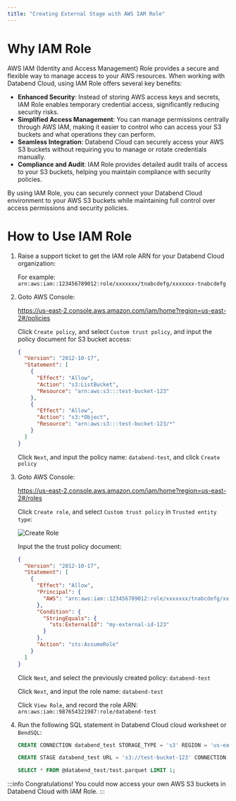 ```yaml
---
title: "Creating External Stage with AWS IAM Role"
---
```


# Why IAM Role

AWS IAM (Identity and Access Management) Role provides a secure and flexible way to manage access to your AWS resources. When working with Databend Cloud, using IAM Role offers several key benefits:

- **Enhanced Security**: Instead of storing AWS access keys and secrets, IAM Role enables temporary credential access, significantly reducing security risks.
- **Simplified Access Management**: You can manage permissions centrally through AWS IAM, making it easier to control who can access your S3 buckets and what operations they can perform.
- **Seamless Integration**: Databend Cloud can securely access your AWS S3 buckets without requiring you to manage or rotate credentials manually.
- **Compliance and Audit**: IAM Role provides detailed audit trails of access to your S3 buckets, helping you maintain compliance with security policies.

By using IAM Role, you can securely connect your Databend Cloud environment to your AWS S3 buckets while maintaining full control over access permissions and security policies.

# How to Use IAM Role

1. Raise a support ticket to get the IAM role ARN for your Databend Cloud organization:

   For example: `arn:aws:iam::123456789012:role/xxxxxxx/tnabcdefg/xxxxxxx-tnabcdefg`

2. Goto AWS Console:

   https://us-east-2.console.aws.amazon.com/iam/home?region=us-east-2#/policies

   Click `Create policy`, and select `Custom trust policy`, and input the policy document for S3 bucket access:

   ```json
   {
     "Version": "2012-10-17",
     "Statement": [
       {
         "Effect": "Allow",
         "Action": "s3:ListBucket",
         "Resource": "arn:aws:s3:::test-bucket-123"
       },
       {
         "Effect": "Allow",
         "Action": "s3:*Object",
         "Resource": "arn:aws:s3:::test-bucket-123/*"
       }
     ]
   }
   ```

   Click `Next`, and input the policy name: `databend-test`, and click `Create policy`

3. Goto AWS Console:

   https://us-east-2.console.aws.amazon.com/iam/home?region=us-east-2#/roles

   Click `Create role`, and select `Custom trust policy` in `Trusted entity type`:

   ![Create Role](/img/cloud/iam/create-role.png)

   Input the the trust policy document:

   ```json
   {
     "Version": "2012-10-17",
     "Statement": [
       {
         "Effect": "Allow",
         "Principal": {
           "AWS": "arn:aws:iam::123456789012:role/xxxxxxx/tnabcdefg/xxxxxxx-tnabcdefg"
         },
         "Condition": {
           "StringEquals": {
             "sts:ExternalId": "my-external-id-123"
           }
         },
         "Action": "sts:AssumeRole"
       }
     ]
   }
   ```

   Click `Next`, and select the previously created policy: `databend-test`

   Click `Next`, and input the role name: `databend-test`

   Click `View Role`, and record the role ARN: `arn:aws:iam::987654321987:role/databend-test`

4. Run the following SQL statement in Databend Cloud cloud worksheet or `BendSQL`:

   ```sql
   CREATE CONNECTION databend_test STORAGE_TYPE = 's3' REGION = 'us-east-2' ROLE_ARN = 'arn:aws:iam::987654321987:role/databend-test' EXTERNAL_ID = 'my-external-id-123';

   CREATE STAGE databend_test URL = 's3://test-bucket-123' CONNECTION = (CONNECTION_NAME = 'databend_test');

   SELECT * FROM @databend_test/test.parquet LIMIT 1;
   ```

:::info
Congratulations! You could now access your own AWS S3 buckets in Databend Cloud with IAM Role.
:::
